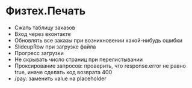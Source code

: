 # Физтех.Печать

* Сжать таблицу заказов
* Вход через вконтакте
* Обновлять все заказы при возникновении какой-нибудь ошибки
* SlideupRow при загрузке файла
* Прогресс загрузки
* Не скрывать число страниц при перелистывании
* Проксирование запросов: проверить, что response.error не равно true, иначе сделать код возврата 400
* /pay: заменить value на placeholder